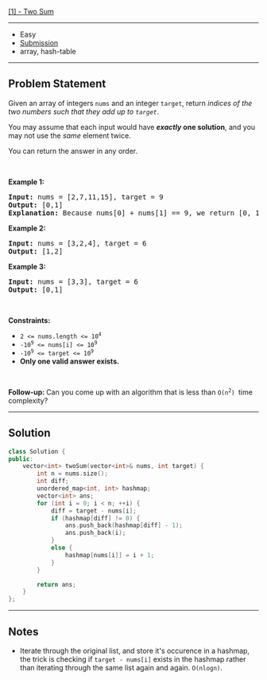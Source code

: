 [[1] - Two Sum](https://leetcode.com/problems/two-sum)

---

- Easy
- [Submission](https://leetcode.com/problems/two-sum/submissions/866874456/)
- array, hash-table

---

## Problem Statement

<p>Given an array of integers <code>nums</code>&nbsp;and an integer <code>target</code>, return <em>indices of the two numbers such that they add up to <code>target</code></em>.</p>

<p>You may assume that each input would have <strong><em>exactly</em> one solution</strong>, and you may not use the <em>same</em> element twice.</p>

<p>You can return the answer in any order.</p>

<p>&nbsp;</p>
<p><strong class="example">Example 1:</strong></p>

<pre>
<strong>Input:</strong> nums = [2,7,11,15], target = 9
<strong>Output:</strong> [0,1]
<strong>Explanation:</strong> Because nums[0] + nums[1] == 9, we return [0, 1].
</pre>

<p><strong class="example">Example 2:</strong></p>

<pre>
<strong>Input:</strong> nums = [3,2,4], target = 6
<strong>Output:</strong> [1,2]
</pre>

<p><strong class="example">Example 3:</strong></p>

<pre>
<strong>Input:</strong> nums = [3,3], target = 6
<strong>Output:</strong> [0,1]
</pre>

<p>&nbsp;</p>
<p><strong>Constraints:</strong></p>

<ul>
	<li><code>2 &lt;= nums.length &lt;= 10<sup>4</sup></code></li>
	<li><code>-10<sup>9</sup> &lt;= nums[i] &lt;= 10<sup>9</sup></code></li>
	<li><code>-10<sup>9</sup> &lt;= target &lt;= 10<sup>9</sup></code></li>
	<li><strong>Only one valid answer exists.</strong></li>
</ul>

<p>&nbsp;</p>
<strong>Follow-up:&nbsp;</strong>Can you come up with an algorithm that is less than&nbsp;<code>O(n<sup>2</sup>)&nbsp;</code>time complexity?

---

## Solution

```cpp
class Solution {
public:
    vector<int> twoSum(vector<int>& nums, int target) {
        int n = nums.size();
        int diff;
        unordered_map<int, int> hashmap;
        vector<int> ans;
        for (int i = 0; i < n; ++i) {
            diff = target - nums[i];
            if (hashmap[diff] != 0) {
                ans.push_back(hashmap[diff] - 1);
                ans.push_back(i);
            }
            else {
                hashmap[nums[i]] = i + 1;
            }
        }

        return ans;
    }
};
```

---

## Notes

- Iterate through the original list, and store it's occurence in a hashmap, the trick is checking if `target - nums[i]` exists in the hashmap rather than iterating through the same list again and again. `O(nlogn)`.
